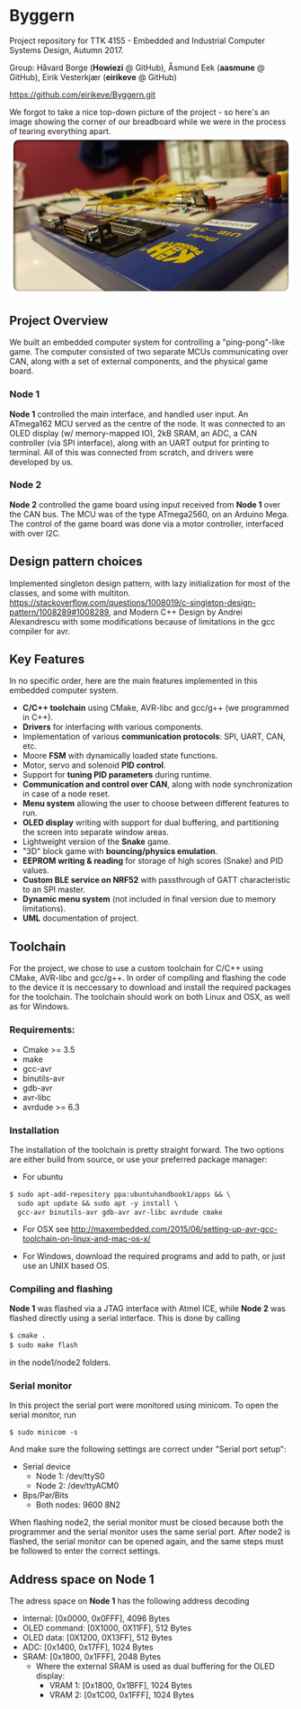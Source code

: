 # Byggern

Project repository for TTK 4155 - Embedded and Industrial Computer Systems Design, Autumn 2017.  

Group: Håvard Borge (__Howiezi__ @ GitHub), Åsmund Eek (__aasmune__ @ GitHub), Eirik Vesterkjær (__eirikeve__ @ GitHub)  

https://github.com/eirikeve/Byggern.git

We forgot to take a nice top-down picture of the project - so here's an image showing the corner of our breadboard while we were in the process of tearing everything apart.
![Breadboard](/images/byggern_img_readme.png)

## Project Overview

We built an embedded computer system for controlling a "ping-pong"-like game. The computer consisted of two separate MCUs communicating over CAN, along with a set of external components, and the physical game board.

### Node 1

__Node 1__ controlled the main interface, and handled user input. An ATmega162 MCU served as the centre of the node. It was connected to an OLED display (w/ memory-mapped IO), 2kB SRAM, an ADC, a CAN controller (via SPI interface), along with an UART output for printing to terminal. All of this was connected from scratch, and drivers were developed by us.

### Node 2
__Node 2__ controlled the game board using input received from __Node 1__ over the CAN bus. The MCU was of the type ATmega2560, on an Arduino Mega. The control of the game board was done via a motor controller, interfaced with over I2C.

## Design pattern choices
Implemented singleton design pattern, with lazy initialization for most of the classes, and some with multiton.
https://stackoverflow.com/questions/1008019/c-singleton-design-pattern/1008289#1008289, and Modern C++ Design by Andrei Alexandrescu with some modifications because of limitations in the gcc compiler for avr.


## Key Features

In no specific order, here are the main features implemented in this embedded computer system.

* __C/C++ toolchain__ using CMake, AVR-libc and gcc/g++ (we programmed in C++).
* __Drivers__ for interfacing with various components.  
* Implementation of various __communication protocols__: SPI, UART, CAN, etc.
* Moore __FSM__ with dynamically loaded state functions.  
* Motor, servo and solenoid __PID control__.
* Support for __tuning PID parameters__ during runtime.
* __Communication and control over CAN__, along with node synchronization in case of a node reset.
* __Menu system__ allowing the user to choose between different features to run.  
* __OLED display__ writing with support for dual buffering, and partitioning the screen into separate window areas.  
* Lightweight version of the __Snake__ game.  
* "3D" block game with __bouncing/physics emulation__.  
* __EEPROM writing & reading__ for storage of high scores (Snake) and PID values.  
* __Custom BLE service on NRF52__ with passthrough of GATT characteristic to an SPI master.
* __Dynamic menu system__ (not included in final version due to memory limitations). 
* __UML__ documentation of project.

## Toolchain
For the project, we chose to use a custom toolchain for C/C++ using CMake, AVR-libc and gcc/g++. In order of compiling and flashing the code to the device it is neccessary to download and install the required packages for the toolchain. The toolchain should work on both Linux and OSX, as well as for Windows. 

### Requirements:
* Cmake >= 3.5
* make
* gcc-avr 
* binutils-avr 
* gdb-avr 
* avr-libc 
* avrdude >= 6.3

### Installation 
The installation of the toolchain is pretty straight forward. The two options are either build from source, or use your preferred package manager:
* For ubuntu
```
$ sudo apt-add-repository ppa:ubuntuhandbook1/apps && \
  sudo apt update && sudo apt -y install \
  gcc-avr binutils-avr gdb-avr avr-libc avrdude cmake
```
* For OSX see
http://maxembedded.com/2015/06/setting-up-avr-gcc-toolchain-on-linux-and-mac-os-x/

* For Windows, download the required programs and add to path, or just use an UNIX based OS.
### Compiling and flashing

__Node 1__ was flashed via a JTAG interface with Atmel ICE, while __Node 2__ was flashed directly using a serial interface.
This is done by calling   
```Bash
$ cmake .
$ sudo make flash
```  
in the node1/node2 folders.

### Serial monitor
In this project the serial port were monitored using minicom.
To open the serial monitor, run
```
$ sudo minicom -s
```
And make sure the following settings are correct under "Serial port setup":
* Serial device
    * Node 1: /dev/ttyS0
    * Node 2: /dev/ttyACM0
* Bps/Par/Bits
    * Both nodes: 9600 8N2

When flashing node2, the serial monitor must be closed because both the programmer and the serial monitor uses the same serial port. After node2 is flashed, the serial monitor can be opened again, and the same steps must be followed to enter the correct settings.


## Address space on Node 1
The adress space on __Node 1__ has the following address decoding
* Internal:     [0x0000, 0x0FFF], 4096 Bytes
* OLED command: [0X1000, 0X11FF], 512 Bytes
* OLED data:    [0X1200, 0X13FF], 512 Bytes
* ADC:          [0x1400, 0x17FF], 1024 Bytes
* SRAM:         [0x1800, 0x1FFF], 2048 Bytes
    * Where the external SRAM is used as dual buffering for the OLED display: 
        * VRAM 1:  [0x1800, 0x1BFF], 1024 Bytes
        * VRAM 2:  [0x1C00, 0x1FFF], 1024 Bytes
